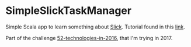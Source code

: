 # SimpleSlickTaskManager

Simple Scala app to learn something about [Slick](http://slick.lightbend.com/doc/3.1.1/index.html). Tutorial found in this [link](https://github.com/shekhargulati/52-technologies-in-2016/blob/master/04-slick/README.md).

Part of the challenge [52-technologies-in-2016](https://github.com/shekhargulati/52-technologies-in-2016), that I'm trying in 2017.